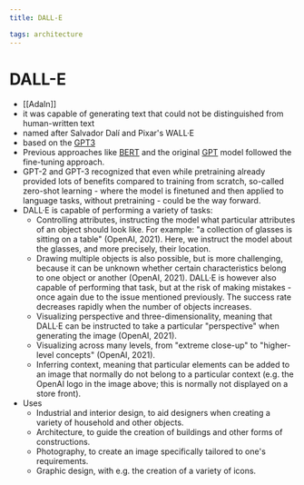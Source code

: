 ```yaml
---
title: DALL-E

tags: architecture 
---
```


# DALL-E
- [[AdaIn]]
- it was capable of generating text that could not be distinguished from human-written text
- named after Salvador Dalí and Pixar's WALL·E
- based on the [GPT3](GPT3)
- Previous approaches like [BERT](BERT.md) and the original [GPT](GPT.md) model followed the fine-tuning approach.
- GPT-2 and GPT-3 recognized that even while pretraining already provided lots of benefits compared to training from scratch, so-called zero-shot learning - where the model is finetuned and then applied to language tasks, without pretraining - could be the way forward.
- DALL·E is capable of performing a variety of tasks:
	- Controlling attributes, instructing the model what particular attributes of an object should look like. For example: "a collection of glasses is sitting on a table" (OpenAI, 2021). Here, we instruct the model about the glasses, and more precisely, their location.
	- Drawing multiple objects is also possible, but is more challenging, because it can be unknown whether certain characteristics belong to one object or another (OpenAI, 2021). DALL·E is however also capable of performing that task, but at the risk of making mistakes - once again due to the issue mentioned previously. The success rate decreases rapidly when the number of objects increases.
	- Visualizing perspective and three-dimensionality, meaning that DALL·E can be instructed to take a particular "perspective" when generating the image (OpenAI, 2021).
	- Visualizing across many levels, from "extreme close-up" to "higher-level concepts" (OpenAI, 2021).
	- Inferring context, meaning that particular elements can be added to an image that normally do not belong to a particular context (e.g. the OpenAI logo in the image above; this is normally not displayed on a store front).
- Uses
	- Industrial and interior design, to aid designers when creating a variety of household and other objects.
	- Architecture, to guide the creation of buildings and other forms of constructions.
	- Photography, to create an image specifically tailored to one's requirements.
	- Graphic design, with e.g. the creation of a variety of icons.
















